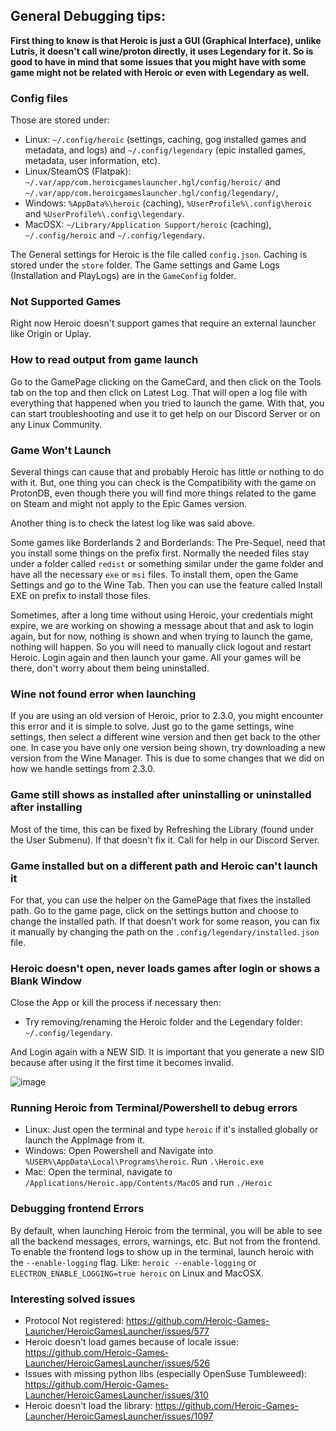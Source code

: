 ## General Debugging tips:

**First thing to know is that Heroic is just a GUI (Graphical Interface), unlike Lutris, it doesn't call wine/proton directly, it uses Legendary for it. So is good to have in mind that some issues that you might have with some game might not be related with Heroic or even with Legendary as well.**

### Config files

Those are stored under:
* Linux: `~/.config/heroic` (settings, caching, gog installed games and metadata, and logs) and `~/.config/legendary` (epic installed games, metadata, user information, etc).
* Linux/SteamOS (Flatpak): `~/.var/app/com.heroicgameslauncher.hgl/config/heroic/` and `~/.var/app/com.heroicgameslauncher.hgl/config/legendary/`, 
* Windows: `%AppData%\heroic` (caching), `%UserProfile%\.config\heroic` and `%UserProfile%\.config\legendary`.
* MacOSX: `~/Library/Application Support/heroic` (caching), `~/.config/heroic` and `~/.config/legendary`.

The General settings for Heroic is the file called `config.json`. 
Caching is stored under the `store` folder.
The Game settings and Game Logs (Installation and PlayLogs) are in the `GameConfig` folder.

### Not Supported Games

Right now Heroic doesn't support games that require an external launcher like Origin or Uplay.

### How to read output from game launch

Go to the GamePage clicking on the GameCard, and then click on the Tools tab on the top and then click on Latest Log.
That will open a log file with everything that happened when you tried to launch the game.
With that, you can start troubleshooting and use it to get help on our Discord Server or on any Linux Community.

### Game Won't Launch

Several things can cause that and probably Heroic has little or nothing to do with it.
But, one thing you can check is the Compatibility with the game on ProtonDB, even though there you will find more things related to the game on Steam and might not apply to the Epic Games version.

Another thing is to check the latest log like was said above.

Some games like Borderlands 2 and Borderlands: The Pre-Sequel, need that you install some things on the prefix first. Normally the needed files stay under a folder called `redist` or something similar under the game folder and have all the necessary `exe` or `msi` files. To install them, open the Game Settings and go to the Wine Tab. Then you can use the feature called Install EXE on prefix to install those files.

Sometimes, after a long time without using Heroic, your credentials might expire, we are working on showing a message about that and ask to login again, but for now, nothing is shown and when trying to launch the game, nothing will happen. So you will need to manually click logout and restart Heroic. Login again and then launch your game. All your games will be there, don't worry about them being uninstalled.

### Wine not found error when launching

If you are using an old version of Heroic, prior to 2.3.0, you might encounter this error and it is simple to solve.
Just go to the game settings, wine settings, then select a different wine version and then get back to the other one.
In case you have only one version being shown, try downloading a new version from the Wine Manager.
This is due to some changes that we did on how we handle settings from 2.3.0.

### Game still shows as installed after uninstalling or uninstalled after installing

Most of the time, this can be fixed by Refreshing the Library (found under the User Submenu).
If that doesn't fix it. Call for help in our Discord Server.

### Game installed but on a different path and Heroic can't launch it

For that, you can use the helper on the GamePage that fixes the installed path.
Go to the game page, click on the settings button and choose to change the installed path.
If that doesn't work for some reason, you can fix it manually by changing the path on the `.config/legendary/installed.json` file.

### Heroic doesn't open, never loads games after login or shows a Blank Window

Close the App or kill the process if necessary then:
* Try removing/renaming the Heroic folder and the Legendary folder: `~/.config/legendary`.

And Login again with a NEW SID. It is important that you generate a new SID because after using it the first time it becomes invalid.

![image](https://user-images.githubusercontent.com/77377160/112746130-a63b4500-8fca-11eb-8b72-461f5b80e8f6.png)

### Running Heroic from Terminal/Powershell to debug errors
- Linux: Just open the terminal and type `heroic` if it's installed globally or launch the AppImage from it.
- Windows: Open Powershell and Navigate into `%USER%\AppData\Local\Programs\heroic`. Run `.\Heroic.exe`
- Mac: Open the terminal, navigate to `/Applications/Heroic.app/Contents/MacOS` and run `./Heroic` 

### Debugging frontend Errors

By default, when launching Heroic from the terminal, you will be able to see all the backend messages, errors, warnings, etc. But not from the frontend. To enable the frontend logs to show up in the terminal, launch heroic with the `--enable-logging` flag. Like: `heroic --enable-logging` or `ELECTRON_ENABLE_LOGGING=true heroic` on Linux and MacOSX.

### Interesting solved issues
- Protocol Not registered: https://github.com/Heroic-Games-Launcher/HeroicGamesLauncher/issues/577
- Heroic doesn't load games because of locale issue: https://github.com/Heroic-Games-Launcher/HeroicGamesLauncher/issues/526
- Issues with missing python libs (especially OpenSuse Tumbleweed): https://github.com/Heroic-Games-Launcher/HeroicGamesLauncher/issues/310
- Heroic doesn't load the library: https://github.com/Heroic-Games-Launcher/HeroicGamesLauncher/issues/1097